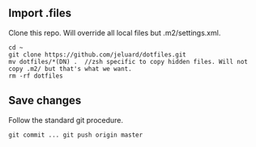 ## Import .files

Clone this repo. Will override all local files but .m2/settings.xml.

```
cd ~
git clone https://github.com/jeluard/dotfiles.git
mv dotfiles/*(DN) .  //zsh specific to copy hidden files. Will not copy .m2/ but that's what we want.
rm -rf dotfiles
```

## Save changes

Follow the standard git procedure.

``
git commit ...
git push origin master
``
